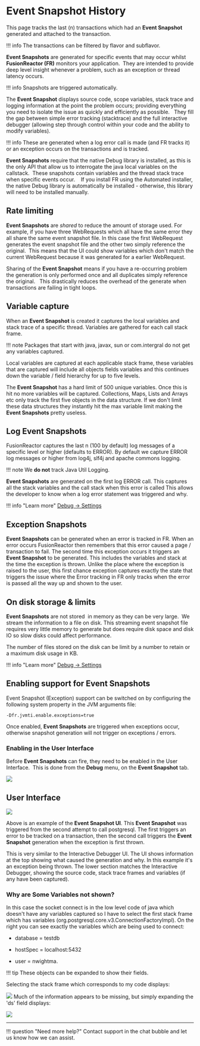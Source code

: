 # Event Snapshot History

This page tracks the last (n) transactions which had an **Event Snapshot**
generated and attached to the transaction.   

!!! info
    The transactions can be filtered by flavor and subflavor.

**Event Snapshots** are generated for specific events that may occur whilst
**FusionReactor (FR)** monitors your application.  They are
intended to provide deep level insight whenever a problem, such as an
exception or thread latency occurs. 

!!! info
    Snapshots are triggered automatically. 

The **Event Snapshot** displays source code, scope variables,
stack trace and logging information at the point the problem occurs;
providing everything you need to isolate the issue as quickly and
efficiently as possible.   They fill the gap between simple error
tracking (stacktrace) and the full interactive debugger (allowing step
through control within your code and the ability to modify
variables).   

!!! info
    These are generated when a log error call is made (and FR tracks it) or an exception occurs on the transactions and is tracked.

**Event Snapshots** require that the native Debug library is installed, as this is the only API that allow us to interrogate the java local
variables on the callstack.  These snapshots contain variables and the thread stack trace when specific events occur.    If you install FR
using the Automated installer, the native Debug library is automatically be installed - otherwise, this library will need to be installed manually.

## Rate limiting

**Event Snapshots** are *shared* to reduce the amount of storage used. For example, if you have three WebRequests which all have the same error they all share the same event snapshot file. In this case the first WebRequest generates the event snapshot file and the other two simply reference the original.  This means that the UI could show variables which don't match the current WebRequest because it was generated for a earlier WebRequest.

Sharing of the **Event Snapshot** means if you have a re-occurring problem the generation is only performed once and all duplicates simply reference the original.   This drastically reduces the overhead of the generate when transactions are failing in tight loops.


## Variable capture

When an **Event Snapshot** is created it captures the local variables and stack trace of a specific thread. Variables are gathered for each call
stack frame.

!!! note 
    Packages that start with java, javax, sun or com.intergral do not get any variables captured.

Local variables are captured at each applicable stack frame, these variables that are captured will include all objects fields variables
and this continues down the variable / field hierarchy for up to five levels.

The **Event Snapshot** has a hard limit of 500 unique variables. Once this is hit no more variables will be captured. Collections, Maps, Lists
and Arrays etc only track the first five objects in the data structure. If we don't limit these data structures they instantly hit the max
variable limit making the **Event Snapshots** pretty useless.

## Log Event Snapshots

FusionReactor captures the last n (100 by default) log messages of a specific level or higher (defaults to ERROR). By default we capture
ERROR log messages or higher from log4j, slf4j and apache commons logging.   

!!! note
    We **do not** track Java Util Logging.   
    
**Event Snapshots** are generated on the first log ERROR call. This captures all the stack variables and the call stack when this error is called This allows the developer to know when a log error statement was triggered and why. 

!!! info "Learn more"
    [Debug → Settings](/Debugger/Settings)

## Exception Snapshots

**Event Snapshots** can be generated when an error is tracked in FR. When an error occurs FusionReactor then remembers that this error caused a
page / transaction to fail. The second time this exception occurs it triggers an **Event Snapshot** to be generated. This includes the
variables and stack at the time the exception is thrown. Unlike the place where the exception is raised to the user, this first chance
exception captures exactly the state that triggers the issue where the Error tracking in FR only tracks when the error is passed all the way up
and shown to the user.

## On disk storage &  limits

**Event Snapshots** are not stored  in memory as they can be very large.  We stream the information to a file on disk. This streaming event
snapshot file requires very little memory to generate but does require disk space and disk IO so slow disks could affect performance.

The number of files stored on the disk can be limit by a number to retain or a maximum disk usage in KB.   


!!! info "Learn more"
    [Debug → Settings](/Debugger/Settings)

## Enabling support for Event Snapshots


Event Snapshot (Exception) support can be switched on by configuring the following system property in the JVM arguments file:

    -Dfr.jvmti.enable.exceptions=true

Once enabled, **Event Snapshots** are triggered when exceptions occur, otherwise snapshot generation will not trigger on exceptions / errors.  

### Enabling in the User Interface

Before **Event Snapshots** can fire, they need to be enabled in the User Interface.  This is done from the **Debug** menu, on the **Event Snapshot** tab.

![](/frdocs/attachments/245553109/245553115.png)

## User Interface
![](/frdocs/attachments/245553109/245553130.png)

Above is an example of the **Event Snapshot UI**. This **Event Snapshot** was triggered from the second attempt to call postgresql. The first
triggers an error to be tracked on a transaction, then the second call triggers the **Event Snapshot** generation when the exception is first
thrown.

This is very similar to the Interactive Debugger UI. The UI shows information at the top showing what caused the generation and why. In this example it's an exception being thrown. The lower section matches the Interactive Debugger, showing the source code, stack trace frames and variables (if any have been captured).  


### Why are Some Variables not shown?

In this case the socket connect is in the low level code of java which doesn't have any variables captured so I have to select the first stack
frame which has variables (org.postgresql.core.v3.ConnectionFactoryImpl). On the right you can see exactly the variables which are being used to connect:

*  database = testdb

* hostSpec = localhost:5432

* user = nwightma. 

!!! tip
    These objects can be expanded to show their fields.


Selecting the stack frame which corresponds to my code displays:

![](/frdocs/attachments/245553109/245553125.png)
Much of the information appears to be missing, but simply expanding the 'ds' field displays:

![](/frdocs/attachments/245553109/245553120.png)


___

!!! question "Need more help?"
    Contact support in the chat bubble and let us know how we can assist.